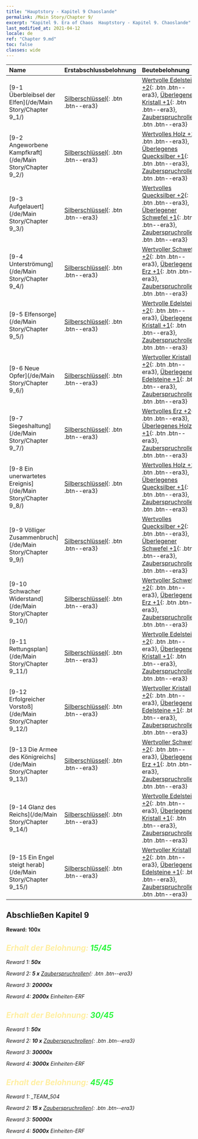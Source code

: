```yaml
---
title: "Hauptstory - Kapitel 9 Chaoslande"
permalink: /Main Story/Chapter 9/
excerpt: "Kapitel 9. Era of Chaos  Hauptstory - Kapitel 9. Chaoslande"
last_modified_at: 2021-04-12
locale: de
ref: "Chapter 9.md"
toc: false
classes: wide
---
```


  | Name |  Erstabschlussbelohnung | Beutebelohnung |
  |:------------|:------------|:------------| 
  | [9-1 Überbleibsel der Elfen](/de/Main Story/Chapter 9_1/) | [Silberschlüssel](/de/Items/con_693/){: .btn .btn--era3} | [Wertvolle Edelsteine +2](/de/Items/mat_30/){: .btn .btn--era3}, [Überlegener Kristall +1](/de/Items/mat_24/){: .btn .btn--era3}, [Zauberspruchrollen](/de/Items/con_694/){: .btn .btn--era3} |
  | [9-2 Angeworbene Kampfkraft](/de/Main Story/Chapter 9_2/) | [Silberschlüssel](/de/Items/con_693/){: .btn .btn--era3} | [Wertvolles Holz +2](/de/Items/mat_27/){: .btn .btn--era3}, [Überlegenes Quecksilber +1](/de/Items/mat_21/){: .btn .btn--era3}, [Zauberspruchrollen](/de/Items/con_694/){: .btn .btn--era3} |
  | [9-3 Aufgelauert](/de/Main Story/Chapter 9_3/) | [Silberschlüssel](/de/Items/con_693/){: .btn .btn--era3} | [Wertvolles Quecksilber +2](/de/Items/mat_28/){: .btn .btn--era3}, [Überlegener Schwefel +1](/de/Items/mat_22/){: .btn .btn--era3}, [Zauberspruchrollen](/de/Items/con_694/){: .btn .btn--era3} |
  | [9-4 Unterströmung](/de/Main Story/Chapter 9_4/) | [Silberschlüssel](/de/Items/con_693/){: .btn .btn--era3} | [Wertvoller Schwefel +2](/de/Items/mat_29/){: .btn .btn--era3}, [Überlegenes Erz +1](/de/Items/mat_19/){: .btn .btn--era3}, [Zauberspruchrollen](/de/Items/con_694/){: .btn .btn--era3} |
  | [9-5 Elfensorge](/de/Main Story/Chapter 9_5/) | [Silberschlüssel](/de/Items/con_693/){: .btn .btn--era3} | [Wertvolle Edelsteine +2](/de/Items/mat_30/){: .btn .btn--era3}, [Überlegener Kristall +1](/de/Items/mat_24/){: .btn .btn--era3}, [Zauberspruchrollen](/de/Items/con_694/){: .btn .btn--era3} |
  | [9-6 Neue Opfer](/de/Main Story/Chapter 9_6/) | [Silberschlüssel](/de/Items/con_693/){: .btn .btn--era3} | [Wertvoller Kristall +2](/de/Items/mat_31/){: .btn .btn--era3}, [Überlegene Edelsteine +1](/de/Items/mat_23/){: .btn .btn--era3}, [Zauberspruchrollen](/de/Items/con_694/){: .btn .btn--era3} |
  | [9-7 Siegeshaltung](/de/Main Story/Chapter 9_7/) | [Silberschlüssel](/de/Items/con_693/){: .btn .btn--era3} | [Wertvolles Erz +2](/de/Items/mat_26/){: .btn .btn--era3}, [Überlegenes Holz +1](/de/Items/mat_20/){: .btn .btn--era3}, [Zauberspruchrollen](/de/Items/con_694/){: .btn .btn--era3} |
  | [9-8 Ein unerwartetes Ereignis](/de/Main Story/Chapter 9_8/) | [Silberschlüssel](/de/Items/con_693/){: .btn .btn--era3} | [Wertvolles Holz +2](/de/Items/mat_27/){: .btn .btn--era3}, [Überlegenes Quecksilber +1](/de/Items/mat_21/){: .btn .btn--era3}, [Zauberspruchrollen](/de/Items/con_694/){: .btn .btn--era3} |
  | [9-9 Völliger Zusammenbruch](/de/Main Story/Chapter 9_9/) | [Silberschlüssel](/de/Items/con_693/){: .btn .btn--era3} | [Wertvolles Quecksilber +2](/de/Items/mat_28/){: .btn .btn--era3}, [Überlegener Schwefel +1](/de/Items/mat_22/){: .btn .btn--era3}, [Zauberspruchrollen](/de/Items/con_694/){: .btn .btn--era3} |
  | [9-10 Schwacher Widerstand](/de/Main Story/Chapter 9_10/) | [Silberschlüssel](/de/Items/con_693/){: .btn .btn--era3} | [Wertvoller Schwefel +2](/de/Items/mat_29/){: .btn .btn--era3}, [Überlegenes Erz +1](/de/Items/mat_19/){: .btn .btn--era3}, [Zauberspruchrollen](/de/Items/con_694/){: .btn .btn--era3} |
  | [9-11 Rettungsplan](/de/Main Story/Chapter 9_11/) | [Silberschlüssel](/de/Items/con_693/){: .btn .btn--era3} | [Wertvolle Edelsteine +2](/de/Items/mat_30/){: .btn .btn--era3}, [Überlegener Kristall +1](/de/Items/mat_24/){: .btn .btn--era3}, [Zauberspruchrollen](/de/Items/con_694/){: .btn .btn--era3} |
  | [9-12 Erfolgreicher Vorstoß](/de/Main Story/Chapter 9_12/) | [Silberschlüssel](/de/Items/con_693/){: .btn .btn--era3} | [Wertvoller Kristall +2](/de/Items/mat_31/){: .btn .btn--era3}, [Überlegene Edelsteine +1](/de/Items/mat_23/){: .btn .btn--era3}, [Zauberspruchrollen](/de/Items/con_694/){: .btn .btn--era3} |
  | [9-13 Die Armee des Königreichs](/de/Main Story/Chapter 9_13/) | [Silberschlüssel](/de/Items/con_693/){: .btn .btn--era3} | [Wertvoller Schwefel +2](/de/Items/mat_29/){: .btn .btn--era3}, [Überlegenes Erz +1](/de/Items/mat_19/){: .btn .btn--era3}, [Zauberspruchrollen](/de/Items/con_694/){: .btn .btn--era3} |
  | [9-14 Glanz des Reichs](/de/Main Story/Chapter 9_14/) | [Silberschlüssel](/de/Items/con_693/){: .btn .btn--era3} | [Wertvolle Edelsteine +2](/de/Items/mat_30/){: .btn .btn--era3}, [Überlegener Kristall +1](/de/Items/mat_24/){: .btn .btn--era3}, [Zauberspruchrollen](/de/Items/con_694/){: .btn .btn--era3} |
  | [9-15 Ein Engel steigt herab](/de/Main Story/Chapter 9_15/) | [Silberschlüssel](/de/Items/con_693/){: .btn .btn--era3} | [Wertvoller Kristall +2](/de/Items/mat_31/){: .btn .btn--era3}, [Überlegene Edelsteine +1](/de/Items/mat_23/){: .btn .btn--era3}, [Zauberspruchrollen](/de/Items/con_694/){: .btn .btn--era3} |


## Abschließen Kapitel 9

 **Reward:**  **100x** <i class="fas fa-gem"/>



## <span style="color: #ffeea0">Erhalt der Belohnung: </span><span style="color: #27f73a">15/45</span>

 Reward 1:  **50x** <i class="fas fa-gem"/>

 Reward 2: **5 x** [Zauberspruchrollen](/de/Items/con_694/){: .btn .btn--era3}

 Reward 3:  **20000x** <i class="fas fa-coins"/>

 Reward 4:  **2000x** Einheiten-ERF



## <span style="color: #ffeea0">Erhalt der Belohnung: </span><span style="color: #27f73a">30/45</span>

 Reward 1:  **50x** <i class="fas fa-gem"/>

 Reward 2: **10 x** [Zauberspruchrollen](/de/Items/con_694/){: .btn .btn--era3}

 Reward 3:  **30000x** <i class="fas fa-coins"/>

 Reward 4:  **3000x** Einheiten-ERF



## <span style="color: #ffeea0">Erhalt der Belohnung: </span><span style="color: #27f73a">45/45</span>

 Reward 1: _TEAM_504

 Reward 2: **15 x** [Zauberspruchrollen](/de/Items/con_694/){: .btn .btn--era3}

 Reward 3:  **50000x** <i class="fas fa-coins"/>

 Reward 4:  **5000x** Einheiten-ERF

